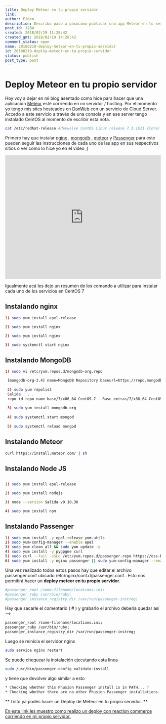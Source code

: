 ```yaml
---
title: Deploy Meteor en tu propio servidor
link: 
author: Fideo
description: Describo paso a pasocomo publicar una app Meteor en tu servidor
post_id: 1284
created: 2018/02/19 11:28:42
created_gmt: 2018/02/19 14:28:42
comment_status: open
name: 20180219-deploy-meteor-en-tu-propio-servidor
id: 20180219-deploy-meteor-en-tu-propio-servidor
status: publish
post_type: post
---
```


# Deploy Meteor en tu propio servidor

Hoy voy a dejar en mi blog asentado como hice para hacer que una aplicación [Meteor](https://guide.meteor.com/deployment.html) esté corriendo en mi servidor / hosting. Por el momento yo tengo mis sites hosteados en [DonWeb](https://donweb.com/) con un servicio de Cloud Server. Accedo a este servicio a través de una consola y en ese server tengo instalado CentOS al momento de escribir esta nota.

```bash
cat /etc/redhat-release #devuelve CentOS Linux release 7.3.1611 (Core)
```

Primero hay que instalar [nginx](https://nginx.org/en/) , [mongodb](https://www.mongodb.com/es) , [meteor](https://www.meteor.com/) y [Passenger](https://www.phusionpassenger.com/) para esto pueden seguir las instrucciones de cada uno de las app en sus respectivos sitios o ver como lo hice yo en el video ;) 

<iframe width="100%" height="400" src="https://www.youtube.com/embed/5sbQyFfw3N8" frameborder="0" allow="accelerometer; autoplay; encrypted-media; gyroscope; picture-in-picture" allowfullscreen></iframe>

Igualmente acá les dejo un resumen de los comando a utilizar para instalar cada uno de los servicios en CentOS 7

## Instalando nginx

```bash
1) sudo yum install epel-release

2) sudo yum install nginx 

2) sudo yum install nginx 

3) sudo systemctl start nginx
```

## Instalando MongoDB

```bash
1) sudo vi /etc/yum.repos.d/mongodb-org.repo

 [mongodb-org-3.4] name=MongoDB Repository baseurl=https://repo.mongodb.org/yum/redhat/$releasever/mongodb-org/3.4/x86_64/ gpgcheck=1 enabled=1 gpgkey=https://www.mongodb.org/static/pgp/server-3.4.asc 
 
 2) sudo yum repolist 
 Salida . . . 
 repo id repo name base/7/x86_64 CentOS-7 - Base extras/7/x86_64 CentOS-7 - Extras mongodb-org-3.2/7/x86_64 MongoDB Repository updates/7/x86_64 CentOS-7 - Updates . . . 
 
 3) sudo yum install mongodb-org 
 
 4) sudo systemctl start mongod 
 
 5) sudo systemctl reload mongod
 ```

## Instalando Meteor

```bash
curl https://install.meteor.com/ | sh
```

## Instalando Node JS

```bash 

1) sudo yum install epel-release

2) sudo yum install nodejs 

3) node --version Salida v0.10.30 

4) sudo yum install npm

```

## Instalando Passenger

```bash
1) sudo yum install -y epel-release yum-utils 
2) sudo yum-config-manager --enable epel 
3) sudo yum clean all && sudo yum update -y 
4) sudo yum install -y pygpgme curl 
5) sudo curl --fail -sSLo /etc/yum.repos.d/passenger.repo https://oss-binaries.phusionpassenger.com/yum/definitions/el-passenger.repo 
6) sudo yum install -y nginx passenger || sudo yum-config-manager --enable cr && sudo yum install -y nginx passenger 
```
Una vez realizado todos estos pasos hay que editar el archivo passenger.conf ubicado /etc/nginx/conf.d/passenger.conf . 
Esto nos permitirá hacer un **deploy meteor en tu propio servidor**. 

```bash
#passenger_root /some-filename/locations.ini; 
#passenger_ruby /usr/bin/ruby; 
#passenger_instance_registry_dir /var/run/passenger-instreg;
``` 

Hay que sacarle el comentario ( # ) y grabarlo el archivo debería quedar así -->

```bash
passenger_root /some-filename/locations.ini; 
passenger_ruby /usr/bin/ruby; 
passenger_instance_registry_dir /var/run/passenger-instreg;
```

Luego se reinicia el servidor nginx 

```bash
sudo service nginx restart
```

Se puede chequear la instalación ejecutando esta linea 

```bash
sudo /usr/bin/passenger-config validate-install
```

y tiene que devolver algo similar a esto 

```bash
* Checking whether this Phusion Passenger install is in PATH... ? 
* Checking whether there are no other Phusion Passenger installations... ?
``` 

** Listo ya podés hacer un Deploy de Meteor en tu propio servidor. ** 

[En este link les muestro como realizo un deploy con reaction commerce corriendo en mi propio servidor.](/blog/20170925-reaction-commerce-usando-propio-servidor)
